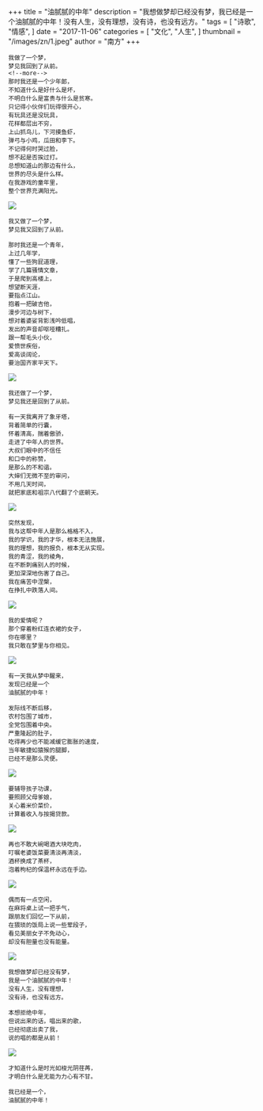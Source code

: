 +++
title = "油腻腻的中年"
description = "我想做梦却已经没有梦，我已经是一个油腻腻的中年！没有人生，没有理想，没有诗，也没有远方。"
tags = [
    "诗歌",
    "情感",
]
date = "2017-11-06"
categories = [
    "文化",
    "人生",
]
thumbnail = "/images/zn/1.jpeg"
author = "南方"
+++

```
我做了一个梦，
梦见我回到了从前。
<!--more-->
那时我还是一个少年郞，
不知道什么是好什么是坏，
不明白什么是富贵与什么是贫寒。
只记得小伙伴们玩得很开心，
有玩具还是没玩具，
花样都层出不穷，
上山抓鸟儿，下河摸鱼虾，
弹弓与小鸡，瓜田和李下。
不记得何时哭过脸，
想不起是否挨过打。
总想知道山的那边有什么，
世界的尽头是什么样。
在我游戏的童年里，
整个世界充满阳光。
```


![](/images/zn/2.jpeg)

``` 
我又做了一个梦，
梦见我又回到了从前。
    
那时我还是一个青年，
上过几年学，
懂了一些狗屁道理，
学了几篇骚情文章，
于是爬到高楼上，
想望断天涯，
要指点江山。
抱着一把破吉他，
漫步河边与树下，
想对着婆娑背影浅吟低唱，
发出的声音却呕哑糟扎。
跟一帮毛头小伙，
爱愤世疾俗，
爱高谈阔论，
要治国齐家平天下。
```

![](/images/zn/3.jpeg)

``` 
我还做了一个梦，
梦见我还是回到了从前。
    
有一天我离开了象牙塔，
背着简单的行囊，
怀着清高，揣着傲骄，
走进了中年人的世界。
大叔们眼中的不信任
和口中的称赞，
是那么的不和谐。
大婶们无微不至的审问，
不用几天时间，
就把家底和祖宗八代翻了个底朝天。
```

![](/images/zn/4.jpeg)

``` 
突然发现，
我与这帮中年人是那么格格不入，
我的学识，我的才华，根本无法施展，
我的理想，我的报负，根本无从实现。
我的青涩，我的棱角，
在不断刺痛别人的时候，
更加深深地伤害了自己。
我在痛苦中涅槃，
在挣扎中跌落人间。
```

![](/images/zn/5.jpeg)

``` 
我的爱情呢？
那个穿着粉红连衣裙的女子，
你在哪里？
我只敢在梦里与你相见。
```

![](/images/zn/6.jpeg)

``` 
有一天我从梦中醒来，
发现已经是一个
油腻腻的中年！
    
发际线不断后移，
农村包围了城市，
全党包围着中央。
严重隆起的肚子，
吃得再少也不能减缓它膨胀的速度，
当年敏捷如猿猴的腿脚，
已经不是那么灵便。
```

![](/images/zn/7.jpeg)

``` 
要辅导孩子功课，
要照顾父母爹娘，
关心着米价菜价，
计算着收入与按揭贷款。
```

![](/images/zn/8.jpeg)

``` 
再也不敢大碗喝酒大块吃肉，
叮嘱老婆饭菜要清淡再清淡，
酒杯换成了茶杯，
泡着枸杞的保温杯永远在手边。
```

![](/images/zn/9.jpeg)

``` 
偶而有一点空闲，
在麻将桌上试一把手气，
跟朋友们回忆一下从前，
在猥琐的饭局上说一些荤段子，
看见美丽女子不免动心，
却没有胆量也没有能量。
```

![](/images/zn/10.jpeg)

``` 
我想做梦却已经没有梦，
我是一个油腻腻的中年！
没有人生，没有理想，
没有诗，也没有远方。
    
本想拒绝中年，
但说出来的话，唱出来的歌，
已经彻底出卖了我，
说的唱的都是从前！
```
![](/images/zn/11.jpeg)

``` 
才知道什么是时光如梭光阴荏苒，
才明白什么是无能为力心有不甘。
    
我已经是一个，
油腻腻的中年！
```

